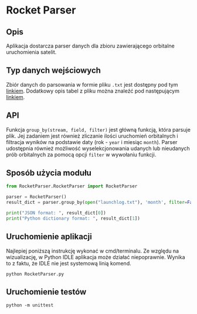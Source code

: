 # Rocket Parser

## Opis
Aplikacja dostarcza parser danych dla zbioru zawierającego  orbitalne uruchomienia satelit.

## Typ danych wejściowych
Zbiór danych do parsowania w formie pliku `.txt` jest dostępny pod tym [linkiem](http://planet4589.org/space/log/launchlog.txt).
Dodatkowy opis tabel z pliku można znaleźć pod następującym [linkiem](http://planet4589.org/space/log/launch.html).

## API
Funkcja `group_by(stream, field, filter)` jest główną funkcją, która parsuje plik. Jej zadaniem jest
również zliczanie ilości uruchomień orbitalnych i filtracja wyników na podstawie
daty (rok - `year` i miesiąc `month`). Parser udostępnia również możliwość wyselekcjonowania udanych lub nieudanych
prób orbitalnych za pomocą opcji `filter`  w wywołaniu funkcji.

## Sposób użycia modułu
```python
from RocketParser.RocketParser import RocketParser

parser = RocketParser()
result_dict = parser.group_by(open("launchlog.txt"), 'month', filter=False)

print("JSON format: ", result_dict[0])
print("Python dictionary format: ", result_dict[1])
```

## Uruchomienie aplikacji
Najlepiej poniższą instrukcję wykonać w cmd/terminalu. Ze względu na wizualizację,
w Python IDLE aplikacja może działać niepoprawnie. Wynika to z faktu, że IDLE nie jest systemową linią komend.

```
python RocketParser.py
```
## Uruchomienie testów
```
python -m unittest
```
